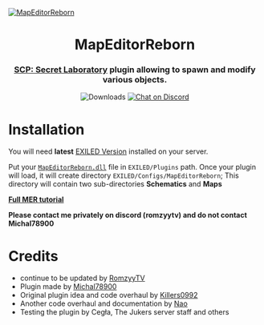 [![MapEditorReborn](https://i.imgur.com/CeemJnt.png)](https://discord.gg/JwAfeSd79u)

<h1 align="center">MapEditorReborn</h1>
<h3 align="center"><a href="https://store.steampowered.com/app/700330/SCP_Secret_Laboratory/">SCP: Secret Laboratory</a> plugin allowing to spawn and modify various objects.</h3>
<div align="center">
    
<img src="https://img.shields.io/github/downloads/RomzyyTV/MapEditorReborn/total?style=for-the-badge&logo=github" alt="Downloads">
<a href="https://discord.gg/JwAfeSd79u">
    <img src="https://img.shields.io/discord/947849283514814486?style=for-the-badge&logo=discord" alt="Chat on Discord">
</a>    

</div>

# Installation
You will need **latest** [EXILED Version](https://github.com/ExSLMod-Team/EXILED/releases) installed on your server.

Put your [`MapEditorReborn.dll`](https://github.com/RomzyyTV/MapEditorReborn/releases/latest) file in `EXILED/Plugins` path.
Once your plugin will load, it will create directory `EXILED/Configs/MapEditorReborn`; This directory will contain two sub-directories **Schematics** and **Maps**

**[Full MER tutorial](https://docs.google.com/document/d/10V2PnqobeBFb2xTFIHSGmM2KK9_h2wethiVQdcjyhGc/edit?usp=sharing)**

**Please contact me privately on discord (romzyytv) and do not contact Michal78900**

# Credits
- continue to be updated by [RomzyyTV](https://github.com/RomzyyTV)
- Plugin made by [Michal78900](https://github.com/Michal78900)
- Original plugin idea and code overhaul by [Killers0992](https://github.com/Killers0992)
- Another code overhaul and documentation by [Nao](https://github.com/NaoUnderscore)
- Testing the plugin by Cegła, The Jukers server staff and others
